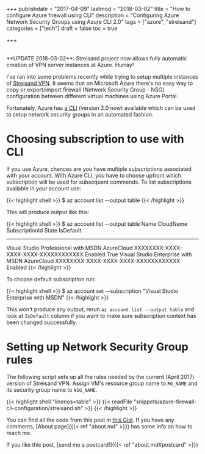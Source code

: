 +++
publishdate = "2017-04-09"
lastmod = "2018-03-02"
title = "How to configure Azure firewall using CLI"
description = "Configuring Azure Network Security Groups using Azure CLI 2.0"
tags = ["azure", "streisand"]
categories = ["tech"]
draft = false
toc = true

+++

<br/>
**UPDATE 2018-03-02**: Streisand project now allows fully automatic creation of
VPN server instances at Azure. Hurray!

I've ran into some problems recently while trying to setup multiple instances
of [Streisand VPN][streisand]. It seems that on Microsoft Azure there's no easy
way to copy or export/import firewall (Network Security Group - NSG)
configuration between different virtual machines using Azure Portal.

Fortunately, Azure has [a CLI][azure-cli] (version 2.0 now) available which
can be used to setup network security groups in an automated fashion.

<!--more-->

# Choosing subscription to use with CLI

If you use Azure, chances are you have multiple subscriptions associated with
your account. With Azure CLI, you have to choose upfront which subscription will
be used for subsequent commands. To list subscriptions available in your account
use:

{{< highlight shell >}}
$ az account list --output table
{{< /highlight >}} 

This will produce output like this:

{{< highlight shell >}}
$ az account list --output table
Name                                  CloudName    SubscriptionId                        State    IsDefault
------------------------------------  -----------  ------------------------------------  -------  -----------
Visual Studio Professional with MSDN  AzureCloud   XXXXXXXX-XXXX-XXXX-XXXX-XXXXXXXXXXXX  Enabled  True
Visual Studio Enterprise with MSDN    AzureCloud   XXXXXXXX-XXXX-XXXX-XXXX-XXXXXXXXXXXX  Enabled
{{< /highlight >}} 

To choose default subscription run:

{{< highlight shell >}}
$ az account set --subscription "Visual Studio Enterprise with MSDN"
{{< /highlight >}}

This won't produce any output, rerun `az account list --output table` and look
at `IsDefault` column if you want to make sure subscription context has been
changed successfully.

# Setting up Network Security Group rules

The following script sets up all the rules needed by the current (April 2017)
version of Streisand VPN. Assign VM's resource group name to `RG_NAME` and its security group name to `NSG_NAME`.

{{< highlight shell "linenos=table" >}}
{{< readFile "snippets/azure-firewall-cli-configuration/streisand.sh" >}}
{{< /highlight >}}

You can find all the code from this post in [this Gist][gist]. If you have any
comments, [About page]({{< ref "about.md" >}}) has some info on how to reach me.

If you like this post, [send me a postcard!]({{< ref "about.md#postcard" >}})

[streisand]: https://github.com/jlund/streisand
[azure-cli]: https://docs.microsoft.com/en-us/cli/azure/overview
[gist]: https://gist.github.com/czers/22b7aa45a0a256c1d93b63bb3c36ec22

